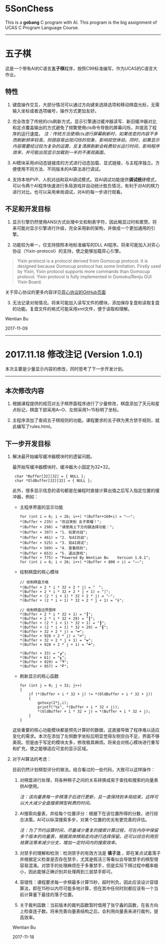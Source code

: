 # 5SonChess
This is a **gobang** C program with AI. This program is the big assignment of UCAS C Program Language Course.

----------------------------------------------------------------

# 五子棋
这是一个带有AI的C语言**五子棋**程序，按照C99标准编写，作为UCAS的C语言大作业。

## 特性
1. 键盘操作交互，大部分情况可以通过方向键来选择选项和移动棋盘光标，无需输入坐标或者选项编号，操作方式更加友好。

2. 完全改变了传统的cls刷新方式。显示引擎通过缓冲器读写、新旧缓冲器对比和定点覆盖输出的方式避免了频繁使用cls命令导致的屏幕闪烁，并提高了程序的运行速度。
*注：传统方法使用cls进行屏幕刷新时，如果改变的内容不多而刷新频率较高，则很容易出现闪烁的现象，影响视觉体验。同时，如果显示内容需要经过较为复杂的运算，反复清屏刷新会耗费较长运行时间，影响程序效率，并可能出现显示加载到一半的不美观画面。*

3. AI模块采用dll动态链接库的方式进行动态加载、显式链接，与主程序独立。方便使用不同方法、不同版本的AI算法进行调试。

4. 支持本地PVP、人机对战和双AI调试模式。双AI调试功能提供**调试统计**模式，可以令两个AI程序快速进行多局游戏并自动统计胜负情况，有利于对AI的棋力进行对比。也可以采用单局调试，对AI的每一步进行观看。

## 不足和开发目标
1. 显示引擎仍然使用ANSI方式处理中文和制表字符，因此略显过时和累赘。将来可能对显示引擎进行升级，完全采用新的架构，并做成一个更加通用的引擎。

2. 功能较为单一，仅支持按照本地标准编写的DLL AI程序。将来可能加入对弈心协议（Yixin-protocol）的支持，使之能够加载弈心引擎。
>Yixin protocol is a protocol derived from Gomocup protocol. It is designed because Gomocup protocol has some limitation. Firstly used by Yixin, Yixin protocol supports more commands than Gomocup protocol. Yixin protocol is fully implemented in Gomoku/Renju GUI Yixin Board.

关于弈心协议的更多内容详见[弈心协议的GitHub页面](https://github.com/accreator/Yixin-protocol)

3. 无法记录对局情况。将来可能加入读写文件的模块，添加保存复盘和读取复盘的功能。复盘文件的格式可能采用xml文件，便于读取和理解。

Wentian Bu

2017-11-09


-------------------------------------------------------
# 2017.11.18 修改注记 (Version 1.0.1)

本次主要是少量显示内容的修改，同时思考了下一步开发计划。

--------------------------------------

## 本次修改内容

1. 根据课程提供的规范对五子棋界面程序进行了少量修改，棋盘添加了天元和星点标记，棋盘下部采用A~O、左侧采用1~15标明了坐标。

2. 主程序添加了查阅五子棋规则的功能。课程要求的五子棋为黑方禁手规则，就此编写了rules.html。

## 下一步开发目标

1. 解决最开始编写缓冲器模块时的遗留问题。

    最开始写缓冲器模块时，缓冲器大小固定为32*32。

        
        char *Buffer[32][32] = { NULL };
        char *OldBuffer[32][32] = { NULL };

    此外，很多显示信息的语句都是在编程时直接计算出值之后写入指定位置的缓冲器，例如：

    - 主程序界面的显示功能
    
        ```
        for (int i = 6; i < 26; i++) *(Buffer+160+i) = "——";
	    *(Buffer + 235) = "欢迎来到 五子荣耀！";
	    *(Buffer + 298) = "请使用上下方向键选择功能：";
	    *(Buffer + 397) = "1. 玩家对战";
	    *(Buffer + 461) = "2. 与AI对战";
	    *(Buffer + 525) = "3. 双AI调试";
	    *(Buffer + 589) = "4. 查看规则";
	    *(Buffer + 653) = "5. 退出游戏";
	    *(Buffer + 775) = "Powered By Wentian Bu    Version 1.0.1";
	    for (int i = 6; i < 26; i++) *(Buffer + 800 + i) = "——";
        ```

    - 绘制棋盘的核心模块

        ```
        // 绘制棋盘方格
		*(Buffer + 2 * i * 32 + 2 * j) = "　";
		*(Buffer + 2 * i * 32 + 2 * j + 1) = "│";
		*(Buffer + (2 * i + 1) * 32 + 2 * j) = "—";
		*(Buffer + (2 * i + 1) * 32 + 2 * j + 1) = "┼";

		// 绘制棋盘边界图样
		*(Buffer + 2 * i * 32 + 1) = "┃";
		*(Buffer + 2 * i * 32 + 29) = "┃";
		*(Buffer + (2 * i + 1) * 32 + 1) = "┠";
		*(Buffer + (2 * i + 1) * 32 + 29) = "┨";
		*(Buffer + 32 + 2 * j) = "━";
		*(Buffer + 928 + 2 * j) = "━";
		*(Buffer + 32 + 2 * j + 1) = "┯";
		*(Buffer + 928 + 2 * j + 1) = "┷";
        ```

        ```
        *(Buffer + 33) = "┏";
	    *(Buffer + 61) = "┓";
	    *(Buffer + 929) = "┗";
	    *(Buffer + 957) = "┛";
        ```
    - 刷新显示的核心函数

        ```
        for (int j = 0; j < 32; j++)
		{
			if (*(Buffer + i * 32 + j) != *(OldBuffer + i * 32 + j))
			{
				gotoxy(2*j,i);
				printf("%s", *(Buffer + i * 32 + j));
				*(OldBuffer + i * 32 + j) = *(Buffer + i * 32 + j);
			}
		}
        ```

    这些重要的核心功能模块都是预先计算好的数据，这直接导致了程序难以适应变化的需求。本次在添加了左侧数字坐标后明显觉得左侧空白不足，界面不够美观。但是由于写定的模块太多，修改极其麻烦。将来会对核心模块进行重写和扩充，使之能够适应可变的显示区域。

2. 对于AI算法的考虑：
    
    目前仍然计划棋型评分的做法。结合看过的一些代码，大致可以这样操作：

    1. 对棋盘进行处理，将各种棋子之间的关系转换成易于查找和搜索的向量表供AI使用。

        *注：该向量表每一步棋落子后进行更新，且一直保持到本局结束，这样可以大大减少全盘搜索棋型耗费的时间。*

    2. AI搜索向量表，并给每个位置评分：根据下在该位置所得的分数，进行综合决策。AI可以纵深搜索多步，对某个位置的优劣有更完善的评估。

        *注：为了节约运算时间，尽量减少重复的搜索计算过程，可在内存中保留多个版本的向量表，根据具体棋局走向进行选择保留。还可以综合利用剪枝算法等来减少分支，增加一定时间内的搜索效率。*

    3. 对禁手的理解和检测：检测禁手的有效方法是 **填子法** ，即在某点试着落子并根据定义检查是否存在禁手，尤其是假活三等看似会导致禁手的棋型很容易混淆。对禁手的处理麻烦在于多重禁手，但是实际下棋过程中概率极小，因此能够正确识别并处理两到三层禁手即可。

    4. 容错性：课程要求每一步棋最多计算15秒，超时判负。因此应该设计容错算法，即在15秒以内尽可能多地计算，但在其中任何时刻都应该有一个当前计算量下最佳的落子位置。

    5. 关于裁判函数：当前版本的裁判函数暂时借用了张宁鑫的函数，在各方向上检查连子数。将来完善向量表结构之后，会利用向量表来进行裁判，提高效率。


    Wentian Bu

    2017-11-18